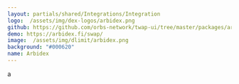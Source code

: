 ```yaml
---
layout: partials/shared/Integrations/Integration
logo:  /assets/img/dex-logos/arbidex.png
github: https://github.com/orbs-network/twap-ui/tree/master/packages/arbidex
demo: https://arbidex.fi/swap/
image:  /assets/img/dlimit/arbidex.png
background: "#000620"
name: Arbidex
---
```

a